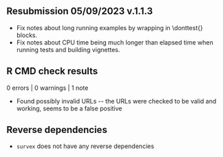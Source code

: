 ## Resubmission  05/09/2023 v.1.1.3

* Fix notes about long running examples by wrapping
  in \donttest{} blocks.
* Fix notes about CPU time being much longer than elapsed
  time when running tests and building vignettes.
  
## R CMD check results

0 errors | 0 warnings | 1 note

* Found possibly invalid URLs -- the URLs were
  checked to be valid and working, seems to be
  a false positive


## Reverse dependencies

* `survex` does not have any reverse dependencies

